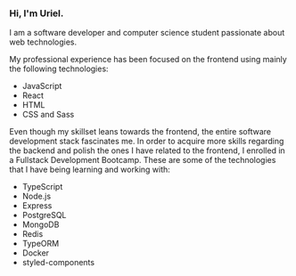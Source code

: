 ### Hi, I'm Uriel.

I am a software developer and computer science student passionate about web technologies.

My professional experience has been focused on the frontend using mainly the following technologies:
- JavaScript
- React
- HTML
- CSS and Sass

Even though my skillset leans towards the frontend, the entire software development stack fascinates me. In order to acquire more skills regarding the backend and polish the ones I have related to the frontend, I enrolled in a Fullstack Development Bootcamp. These are some of the technologies that I have being learning and working with:
- TypeScript
- Node.js
- Express
- PostgreSQL
- MongoDB
- Redis
- TypeORM
- Docker
- styled-components 
